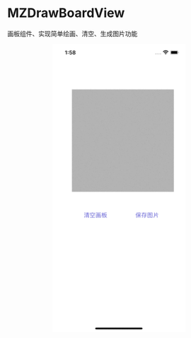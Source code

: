 # MZDrawBoardView
画板组件、实现简单绘画、清空、生成图片功能

<div align=center>
<img src="1.gif" width="300px" />
</div>
